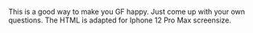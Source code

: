This is a good way to make you GF happy. Just come up with your own questions. 
The HTML is adapted for Iphone 12 Pro Max screensize. 
